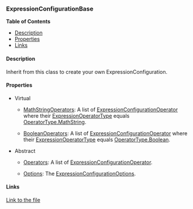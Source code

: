### ExpressionConfigurationBase

**Table of Contents**
- [Description](#description)
- [Properties](#properties)
- [Links](#links)

#### Description

Inherit from this class to create your own ExpressionConfiguration.

#### Properties

- Virtual
  - [MathStringOperators](../api/ExpressionEvaluatorForDotNet.ExpressionConfigurationBase.html#ExpressionEvaluatorForDotNet_ExpressionConfigurationBase_MathStringOperators): A list of [ExpressionConfigurationOperator](../api/ExpressionEvaluatorForDotNet.ExpressionConfigurationOperator.html) where their [ExpressionOperatorType](../api/ExpressionEvaluatorForDotNet.ExpressionConfigurationOperator.html#ExpressionEvaluatorForDotNet_ExpressionConfigurationOperator_ExpressionOperatorType) equals [OperatorType.MathString](../api/ExpressionEvaluatorForDotNet.OperatorType.html#ExpressionEvaluatorForDotNet_OperatorType_MathString).

  - [BooleanOperators](../api/ExpressionEvaluatorForDotNet.ExpressionConfigurationBase.html#ExpressionEvaluatorForDotNet_ExpressionConfigurationBase_BooleanOperators): A list of [ExpressionConfigurationOperator](../api/ExpressionEvaluatorForDotNet.ExpressionConfigurationOperator.html) where their [ExpressionOperatorType](../api/ExpressionEvaluatorForDotNet.ExpressionConfigurationOperator.html#ExpressionEvaluatorForDotNet_ExpressionConfigurationOperator_ExpressionOperatorType) equals [OperatorType.Boolean](../api/ExpressionEvaluatorForDotNet.OperatorType.html#ExpressionEvaluatorForDotNet_OperatorType_Boolean).

- Abstract
  - [Operators](../api/ExpressionEvaluatorForDotNet.ExpressionConfigurationBase.html#ExpressionEvaluatorForDotNet_ExpressionConfigurationBase_Operators): A list of [ExpressionConfigurationOperator](../api/ExpressionEvaluatorForDotNet.ExpressionConfigurationOperator.html).

  - [Options](../api/ExpressionEvaluatorForDotNet.ExpressionConfigurationBase.html#ExpressionEvaluatorForDotNet_ExpressionConfigurationBase_Options): The  [ExpressionConfigurationOptions](../api/ExpressionEvaluatorForDotNet.ExpressionConfigurationOptions.html).

#### Links

[Link to the file](../api/ExpressionEvaluatorForDotNet.ExpressionConfigurationBase.html)